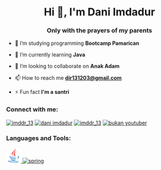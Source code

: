 <h1 align="center">Hi 👋, I'm Dani Imdadur</h1>
<h3 align="center">Only with the prayers of my parents</h3>

- 🔭 I’m studying programming **Bootcamp Pamarican**

- 🌱 I’m currently learning **Java**

- 👯 I’m looking to collaborate on **Anak Adam**

- 📫 How to reach me **dir131203@gmail.com**

- ⚡ Fun fact **I'm a santri**

<h3 align="left">Connect with me:</h3>
<p align="left">
<a href="https://twitter.com/imddr_13" target="blank"><img align="center" src="https://raw.githubusercontent.com/rahuldkjain/github-profile-readme-generator/master/src/images/icons/Social/twitter.svg" alt="imddr_13" height="30" width="40" /></a>
<a href="https://fb.com/dani imdadur" target="blank"><img align="center" src="https://raw.githubusercontent.com/rahuldkjain/github-profile-readme-generator/master/src/images/icons/Social/facebook.svg" alt="dani imdadur" height="30" width="40" /></a>
<a href="https://instagram.com/imddr_13" target="blank"><img align="center" src="https://raw.githubusercontent.com/rahuldkjain/github-profile-readme-generator/master/src/images/icons/Social/instagram.svg" alt="imddr_13" height="30" width="40" /></a>
<a href="https://www.youtube.com/c/bukan youtuber" target="blank"><img align="center" src="https://raw.githubusercontent.com/rahuldkjain/github-profile-readme-generator/master/src/images/icons/Social/youtube.svg" alt="bukan youtuber" height="30" width="40" /></a>
</p>

<h3 align="left">Languages and Tools:</h3>
<p align="left"> <a href="https://www.java.com" target="_blank" rel="noreferrer"> <img src="https://raw.githubusercontent.com/devicons/devicon/master/icons/java/java-original.svg" alt="java" width="40" height="40"/> </a> <a href="https://spring.io/" target="_blank" rel="noreferrer"> <img src="https://www.vectorlogo.zone/logos/springio/springio-icon.svg" alt="spring" width="40" height="40"/> </a> </p>
